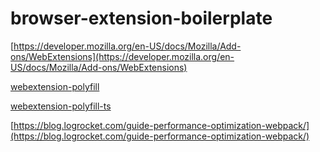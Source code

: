 # browser-extension-boilerplate

[https://developer.mozilla.org/en-US/docs/Mozilla/Add-ons/WebExtensions](https://developer.mozilla.org/en-US/docs/Mozilla/Add-ons/WebExtensions)

[webextension-polyfill](https://github.com/mozilla/webextension-polyfill)

[webextension-polyfill-ts](https://github.com/mozilla/webextension-polyfill-ts)

[https://blog.logrocket.com/guide-performance-optimization-webpack/](https://blog.logrocket.com/guide-performance-optimization-webpack/)
